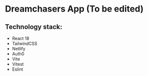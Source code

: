 # Dreamchasers App (To be edited)

## Technology stack:

- React 18
- TailwindCSS
- Netlify
- Auth0
- Vite
- Vitest
- Eslint
